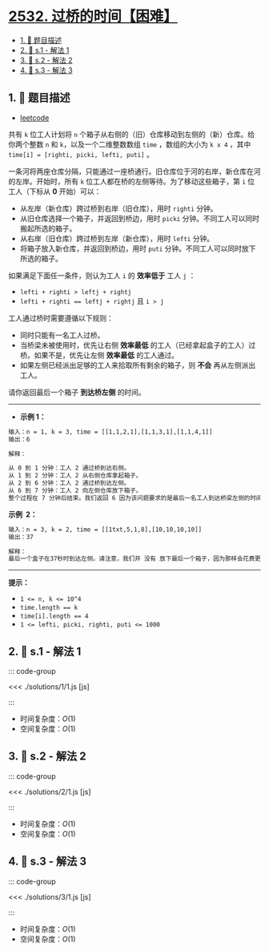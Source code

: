 # [2532. 过桥的时间【困难】](https://github.com/tnotesjs/TNotes.leetcode/tree/main/notes/2532.%20%E8%BF%87%E6%A1%A5%E7%9A%84%E6%97%B6%E9%97%B4%E3%80%90%E5%9B%B0%E9%9A%BE%E3%80%91)

<!-- region:toc -->

- [1. 📝 题目描述](#1--题目描述)
- [2. 🎯 s.1 - 解法 1](#2--s1---解法-1)
- [3. 🎯 s.2 - 解法 2](#3--s2---解法-2)
- [4. 🎯 s.3 - 解法 3](#4--s3---解法-3)

<!-- endregion:toc -->

## 1. 📝 题目描述

- [leetcode](https://leetcode.cn/problems/time-to-cross-a-bridge/)

共有 `k` 位工人计划将 `n` 个箱子从右侧的（旧）仓库移动到左侧的（新）仓库。给你两个整数 `n` 和 `k`，以及一个二维整数数组 `time` ，数组的大小为 `k x 4` ，其中 `time[i] = [righti, picki, lefti, puti]` 。

一条河将两座仓库分隔，只能通过一座桥通行。旧仓库位于河的右岸，新仓库在河的左岸。开始时，所有 `k` 位工人都在桥的左侧等待。为了移动这些箱子，第 `i` 位工人（下标从 **0** 开始）可以：

- 从左岸（新仓库）跨过桥到右岸（旧仓库），用时 `righti` 分钟。
- 从旧仓库选择一个箱子，并返回到桥边，用时 `picki` 分钟。不同工人可以同时搬起所选的箱子。
- 从右岸（旧仓库）跨过桥到左岸（新仓库），用时 `lefti` 分钟。
- 将箱子放入新仓库，并返回到桥边，用时 `puti` 分钟。不同工人可以同时放下所选的箱子。

如果满足下面任一条件，则认为工人 `i` 的 **效率低于** 工人 `j` ：

- `lefti + righti > leftj + rightj`
- `lefti + righti == leftj + rightj` 且 `i > j`

工人通过桥时需要遵循以下规则：

- 同时只能有一名工人过桥。
- 当桥梁未被使用时，优先让右侧 **效率最低** 的工人（已经拿起盒子的工人）过桥。如果不是，优先让左侧 **效率最低** 的工人通过。
- 如果左侧已经派出足够的工人来拾取所有剩余的箱子，则 **不会** 再从左侧派出工人。

请你返回最后一个箱子 **到达桥左侧** 的时间。

---

- **示例 1：**

```txt
输入：n = 1, k = 3, time = [[1,1,2,1],[1,1,3,1],[1,1,4,1]]
输出：6

解释：

从 0 到 1 分钟：工人 2 通过桥到达右侧。
从 1 到 2 分钟：工人 2 从右侧仓库拿起箱子。
从 2 到 6 分钟：工人 2 通过桥到达左侧。
从 6 到 7 分钟：工人 2 向左侧仓库放下箱子。
整个过程在 7 分钟后结束。我们返回 6 因为该问题要求的是最后一名工人到达桥梁左侧的时间。
```

**示例  2：**

```txt
输入：n = 3, k = 2, time = [[1txt,5,1,8],[10,10,10,10]]
输出：37

解释：
最后一个盒子在37秒时到达左侧。请注意，我们并 没有 放下最后一个箱子，因为那样会花费更多时间，而且它们已经和工人们一起在左边。
```

---

**提示：**

- `1 <= n, k <= 10^4`
- `time.length == k`
- `time[i].length == 4`
- `1 <= lefti, picki, righti, puti <= 1000`

## 2. 🎯 s.1 - 解法 1

::: code-group

<<< ./solutions/1/1.js [js]

:::

- 时间复杂度：$O(1)$
- 空间复杂度：$O(1)$

## 3. 🎯 s.2 - 解法 2

::: code-group

<<< ./solutions/2/1.js [js]

:::

- 时间复杂度：$O(1)$
- 空间复杂度：$O(1)$

## 4. 🎯 s.3 - 解法 3

::: code-group

<<< ./solutions/3/1.js [js]

:::

- 时间复杂度：$O(1)$
- 空间复杂度：$O(1)$
